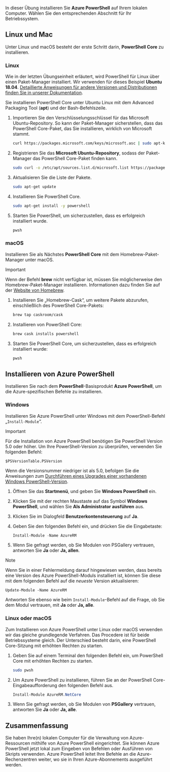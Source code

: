 In dieser Übung installieren Sie **Azure PowerShell** auf Ihrem lokalen Computer. Wählen Sie den entsprechenden Abschnitt für Ihr Betriebssystem.

## <a name="linux-and-mac"></a>Linux und Mac
Unter Linux und macOS besteht der erste Schritt darin, **PowerShell Core** zu installieren.

### <a name="linux"></a>Linux
Wie in der letzten Übungseinheit erläutert, wird PowerShell für Linux über einen Paket-Manager installiert. Wir verwenden für dieses Beispiel **Ubuntu 18.04**. [Detaillierte Anweisungen für andere Versionen und Distributionen finden Sie in unserer Dokumentation](https://docs.microsoft.com/powershell/scripting/setup/installing-powershell-core-on-linux).

Sie installieren PowerShell Core unter Ubuntu Linux mit dem Advanced Packaging Tool (**apt**) und der Bash-Befehlszeile. 

1. Importieren Sie den Verschlüsselungsschlüssel für das Microsoft Ubuntu-Repository. So kann der Paket-Manager sicherstellen, dass das PowerShell Core-Paket, das Sie installieren, wirklich von Microsoft stammt.

    ```bash
    curl https://packages.microsoft.com/keys/microsoft.asc | sudo apt-key add -
    ```
1. Registrieren Sie das **Microsoft Ubuntu-Repository**, sodass der Paket-Manager das PowerShell Core-Paket finden kann.

    ```bash
    sudo curl -o /etc/apt/sources.list.d/microsoft.list https://packages.microsoft.com/config/ubuntu/18.04/prod.list
    ```

1. Aktualisieren Sie die Liste der Pakete.

    ```bash
    sudo apt-get update
    ```

1. Installieren Sie PowerShell Core.

    ```bash
    sudo apt-get install -y powershell
    ```

1. Starten Sie PowerShell, um sicherzustellen, dass es erfolgreich installiert wurde.

    ```bash
    pwsh
    ```

### <a name="macos"></a>macOS
Installieren Sie als Nächstes **PowerShell Core** mit dem Homebrew-Paket-Manager unter macOS.

> [!IMPORTANT]
> Wenn der Befehl **brew** nicht verfügbar ist, müssen Sie möglicherweise den Homebrew-Paket-Manager installieren. Informationen dazu finden Sie auf der [Website von Homebrew](https://brew.sh/).

1. Installieren Sie „Homebrew-Cask“, um weitere Pakete abzurufen, einschließlich des PowerShell Core-Pakets:

    ```bash
    brew tap caskroom/cask
    ```
1. Installieren von PowerShell Core:

    ```bash
    brew cask installs powershell
    ```

1. Starten Sie PowerShell Core, um sicherzustellen, dass es erfolgreich installiert wurde:

    ```bash
    pwsh
    ```

## <a name="install-azure-powershell"></a>Installieren von Azure PowerShell
Installieren Sie nach dem **PowerShell**-Basisprodukt **Azure PowerShell**, um die Azure-spezifischen Befehle zu installieren.

### <a name="windows"></a>Windows
Installieren Sie Azure PowerShell unter Windows mit dem PowerShell-Befehl „`Install-Module`“.

> [!IMPORTANT]
> Für die Installation von Azure PowerShell benötigen Sie PowerShell Version 5.0 oder höher. Um Ihre PowerShell-Version zu überprüfen, verwenden Sie folgenden Befehl: 
>
> `$PSVersionTable.PSVersion` 
>
>Wenn die Versionsnummer niedriger ist als 5.0, befolgen Sie die Anweisungen zum [Durchführen eines Upgrades einer vorhandenen Windows PowerShell-Version](https://docs.microsoft.com/powershell/scripting/setup/installing-windows-powershell?view=powershell-6#upgrading-existing-windows-powershell).

1. Öffnen Sie das **Startmenü**, und geben Sie **Windows PowerShell** ein.
2. Klicken Sie mit der rechten Maustaste auf das Symbol **Windows PowerShell**, und wählen Sie **Als Administrator ausführen** aus.
3. Klicken Sie im Dialogfeld **Benutzerkontensteuerung** auf **Ja**.
4. Geben Sie den folgenden Befehl ein, und drücken Sie die Eingabetaste:

    ```powershell
    Install-Module -Name AzureRM
    ```
5. Wenn Sie gefragt werden, ob Sie Modulen von PSGallery vertrauen, antworten Sie **Ja** oder **Ja, allen**.

> [!NOTE]
> Wenn Sie in einer Fehlermeldung darauf hingewiesen werden, dass bereits eine Version des Azure PowerShell-Moduls installiert ist, können Sie diese mit dem folgenden Befehl auf die _neueste_ Version aktualisieren:
> 
> `Update-Module -Name AzureRM`
> 
> Antworten Sie ebenso wie beim `Install-Module`-Befehl auf die Frage, ob Sie dem Modul vertrauen, mit **Ja** oder **Ja, alle**.

### <a name="linux-or-macos"></a>Linux oder macOS
Zum Installieren von Azure PowerShell unter Linux oder macOS verwenden wir das gleiche grundlegende Verfahren. Das Procedere ist für beide Betriebssysteme gleich. Der Unterschied besteht darin, eine PowerShell Core-Sitzung mit erhöhten Rechten zu starten.

1. Geben Sie auf einem Terminal den folgenden Befehl ein, um PowerShell Core mit erhöhten Rechten zu starten.

    ```bash
    sudo pwsh
    ```

1. Um Azure PowerShell zu installieren, führen Sie an der PowerShell Core-Eingabeaufforderung den folgenden Befehl aus.

    ```powershell
    Install-Module AzureRM.NetCore
    ```

1. Wenn Sie gefragt werden, ob Sie Modulen von **PSGallery** vertrauen, antworten Sie **Ja** oder **Ja, alle**.

## <a name="summary"></a>Zusammenfassung
Sie haben Ihre(n) lokalen Computer für die Verwaltung von Azure-Ressourcen mithilfe von Azure PowerShell eingerichtet. Sie können Azure PowerShell jetzt lokal zum Eingeben von Befehlen oder Ausführen von Skripts verwenden. Azure PowerShell leitet Ihre Befehle an die Azure-Rechenzentren weiter, wo sie in Ihren Azure-Abonnements ausgeführt werden.
